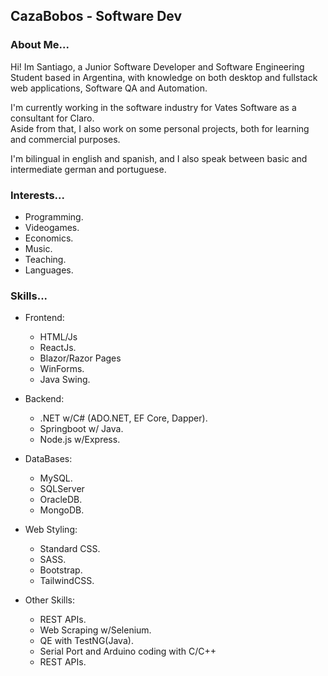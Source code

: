 ## CazaBobos - Software Dev
### About Me...
Hi! Im Santiago, a Junior Software Developer and Software Engineering Student based in Argentina,
with knowledge on both desktop and fullstack web applications, Software QA and Automation.

I'm currently working in the software industry for Vates Software as a consultant for Claro. \
Aside from that, I also work on some personal projects, both for learning and commercial purposes.

I'm bilingual in english and spanish, and I also speak between basic and intermediate german and portuguese.

### Interests...
- Programming.
- Videogames. 
- Economics. 
- Music.
- Teaching.
- Languages.

### Skills...
* Frontend:
  - HTML/Js
  - ReactJs.
  - Blazor/Razor Pages
  - WinForms.
  - Java Swing.

* Backend:
  - .NET w/C# (ADO.NET, EF Core, Dapper).
  - Springboot w/ Java.
  - Node.js w/Express.

* DataBases:
  - MySQL.
  - SQLServer
  - OracleDB.
  - MongoDB.

* Web Styling:
  - Standard CSS.
  - SASS.
  - Bootstrap.
  - TailwindCSS.

* Other Skills:
  - REST APIs.
  - Web Scraping w/Selenium.
  - QE with TestNG(Java).
  - Serial Port and Arduino coding with C/C++
  - REST APIs.
